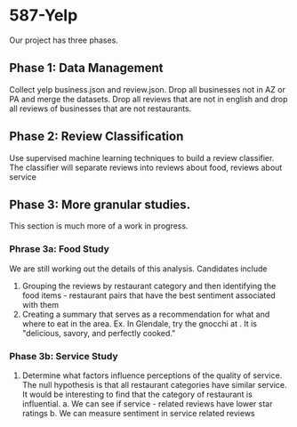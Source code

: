 # 587-Yelp

Our project has three phases.

## Phase 1: Data Management

Collect yelp business.json and review.json. Drop all businesses not in AZ or PA and merge the datasets. Drop all reviews that are not in english and drop all reviews of businesses that are not restaurants. 

## Phase 2: Review Classification

Use supervised machine learning techniques to build a review classifier. The classifier will separate reviews into reviews about food, reviews about service


## Phase 3: More granular studies. 

This section is much more of a work in progress. 

### Phrase 3a: Food Study

We are still working out the details of this analysis. Candidates include
1. Grouping the reviews by restaurant category and then identifying the food items - restaurant pairs that have the best sentiment associated with them
2. Creating a summary that serves as a recommendation for what and where to eat in the area. Ex. In Glendale, try the gnocchi at <restaurant>. It is "delicious, savory, and perfectly cooked." 

### Phase 3b: Service Study

1. Determine what factors influence perceptions of the quality of service. The null hypothesis is that all restaurant categories have similar service. It would be interesting to find that the category of restaurant is influential. 
  a. We can see if service - related reviews have lower star ratings
  b. We can measure sentiment in service related reviews


